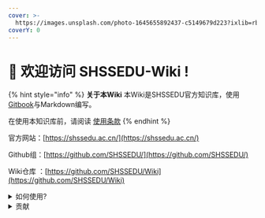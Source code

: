 ```yaml
---
cover: >-
  https://images.unsplash.com/photo-1645655892437-c5149679d223?ixlib=rb-4.0.3&ixid=M3wxMjA3fDB8MHxwaG90by1wYWdlfHx8fGVufDB8fHx8fA%3D%3D&auto=format&fit=crop&w=2532&q=80
coverY: 0
---
```

# 👋 欢迎访问 SHSSEDU-Wiki !

{% hint style="info" %}
**关于本Wiki** 本Wiki是SHSSEDU官方知识库，使用[Gitbook](https://gitbook.com)与Markdown编写。

在使用本知识库前，请阅读 [使用条款](policies/terms-of-use.md)
{% endhint %}

官方网站：[https://shssedu.ac.cn/](https://shssedu.ac.cn/)

Github组：[https://github.com/SHSSEDU/](https://github.com/SHSSEDU/)

Wiki仓库 ：[https://github.com/SHSSEDU/Wiki](https://github.com/SHSSEDU/Wiki)

<details>

<summary>如何使用?</summary>

你可以在这里搜索寻找你需要的信息。

</details>

<details>

<summary>贡献</summary>

如果您想给本Wiki添加新的内容，请fork本项目 [https://github.com/SHSSEDU/Wiki](https://github.com/SHSSEDU/Wiki)，编辑完毕提交更改请求以供审核。我们将其进行审核。

使用Markdown语法编写  [https://www.runoob.com/markdown/md-tutorial.html](https://www.runoob.com/markdown/md-tutorial.html)

</details>
